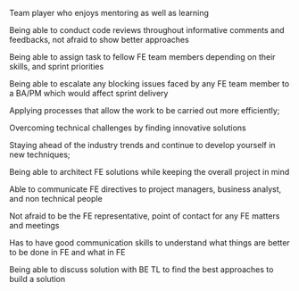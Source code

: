 Team player who enjoys mentoring as well as learning

Being able to conduct code reviews throughout informative comments and feedbacks, not afraid to show better approaches

Being able to assign task to fellow FE team members depending on their skills, and sprint priorities

Being able to escalate any blocking issues faced by any FE team member to a BA/PM which would affect sprint delivery

Applying processes that allow the work to be carried out more efficiently;

Overcoming technical challenges by finding innovative solutions

Staying ahead of the industry trends and continue to develop yourself in new techniques;

Being able to architect FE solutions while keeping the overall project in mind

Able to communicate FE directives to project managers, business analyst, and non technical people

Not afraid to be the FE representative, point of contact for any FE matters and meetings

Has to have good communication skills to understand what things are better to be done in FE and what in FE

Being able to discuss solution with BE TL to find the best approaches to build a solution